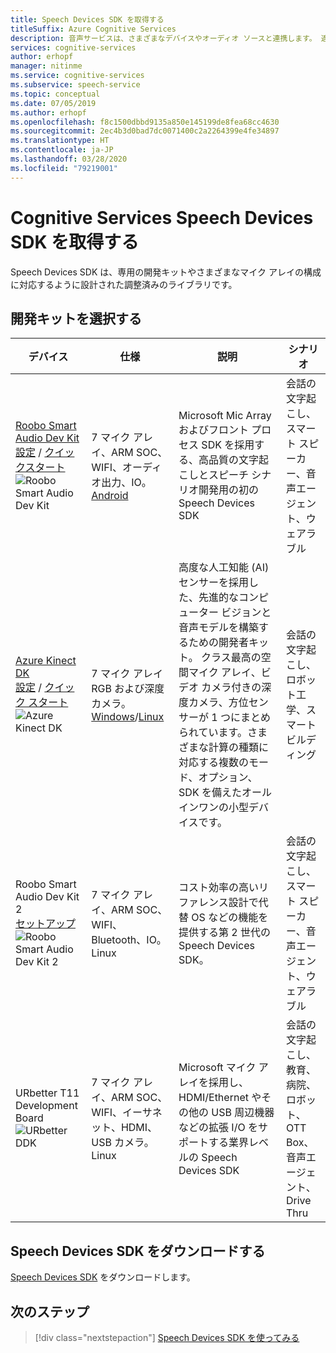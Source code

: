 ```yaml
---
title: Speech Devices SDK を取得する
titleSuffix: Azure Cognitive Services
description: 音声サービスは、さまざまなデバイスやオーディオ ソースと連携します。 適合するハードウェアやソフトウェアで音声アプリケーションを次のレベルに引き上げることができます。 この記事では、Speech Devices SDK を利用して開発を始める方法について説明します。
services: cognitive-services
author: erhopf
manager: nitinme
ms.service: cognitive-services
ms.subservice: speech-service
ms.topic: conceptual
ms.date: 07/05/2019
ms.author: erhopf
ms.openlocfilehash: f8c1500dbbd9135a850e145199de8fea68cc4630
ms.sourcegitcommit: 2ec4b3d0bad7dc0071400c2a2264399e4fe34897
ms.translationtype: HT
ms.contentlocale: ja-JP
ms.lasthandoff: 03/28/2020
ms.locfileid: "79219001"
---
```

# <a name="get-the-cognitive-services-speech-devices-sdk"></a>Cognitive Services Speech Devices SDK を取得する

Speech Devices SDK は、専用の開発キットやさまざまなマイク アレイの構成に対応するように設計された調整済みのライブラリです。

## <a name="choose-a-development-kit"></a>開発キットを選択する

|デバイス|仕様|説明|シナリオ|
|--|--|--|--|
|[Roobo Smart Audio Dev Kit](https://ddk.roobo.com)<br>[設定](speech-devices-sdk-roobo-v1.md) / [クイックスタート](speech-devices-sdk-android-quickstart.md)![Roobo Smart Audio Dev Kit](media/speech-devices-sdk/device-roobo-v1.jpg)|7 マイク アレイ、ARM SOC、WIFI、オーディオ出力、IO。 <br>[Android](speech-devices-sdk-android-quickstart.md)|Microsoft Mic Array およびフロント プロセス SDK を採用する、高品質の文字起こしとスピーチ シナリオ開発用の初の Speech Devices SDK|会話の文字起こし、スマート スピーカー、音声エージェント、ウェアラブル|
|[Azure Kinect DK](https://azure.microsoft.com/services/kinect-dk/)<br>[設定](https://docs.microsoft.com/azure/Kinect-dk/set-up-azure-kinect-dk) / [クイック スタート](speech-devices-sdk-windows-quickstart.md)![Azure Kinect DK](media/speech-devices-sdk/device-azure-kinect-dk.jpg)|7 マイク アレイ RGB および深度カメラ。 <br>[Windows](speech-devices-sdk-windows-quickstart.md)/[Linux](speech-devices-sdk-linux-quickstart.md)|高度な人工知能 (AI) センサーを採用した、先進的なコンピューター ビジョンと音声モデルを構築するための開発者キット。 クラス最高の空間マイク アレイ、ビデオ カメラ付きの深度カメラ、方位センサーが 1 つにまとめられています。さまざまな計算の種類に対応する複数のモード、オプション、SDK を備えたオールインワンの小型デバイスです。|会話の文字起こし、ロボット工学、スマート ビルディング|
|Roobo Smart Audio Dev Kit 2<br>[セットアップ](speech-devices-sdk-roobo-v2.md)<br>![Roobo Smart Audio Dev Kit 2](media/speech-devices-sdk/device-roobo-v2.jpg)|7 マイク アレイ、ARM SOC、WIFI、Bluetooth、IO。 <br>Linux|コスト効率の高いリファレンス設計で代替 OS などの機能を提供する第 2 世代の Speech Devices SDK。|会話の文字起こし、スマート スピーカー、音声エージェント、ウェアラブル|
|URbetter T11 Development Board![URbetter DDK](media/speech-devices-sdk/device-urbetter.jpg)|7 マイク アレイ、ARM SOC、WIFI、イーサネット、HDMI、USB カメラ。 <br>Linux|Microsoft マイク アレイを採用し、HDMI/Ethernet やその他の USB 周辺機器などの拡張 I/O をサポートする業界レベルの Speech Devices SDK|会話の文字起こし、教育、病院、ロボット、OTT Box、音声エージェント、Drive Thru|

## <a name="download-the-speech-devices-sdk"></a>Speech Devices SDK をダウンロードする

[Speech Devices SDK](https://aka.ms/sdsdk-download) をダウンロードします。

## <a name="next-steps"></a>次のステップ

> [!div class="nextstepaction"]
> [Speech Devices SDK を使ってみる](https://aka.ms/sdsdk-quickstart)
